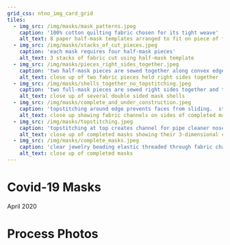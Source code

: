 ```yaml
---
grid_css: ntno_img_card_grid
tiles: 
  - img_src: /img/masks/mask_patterns.jpeg
    caption: '100% cotton quilting fabric chosen for its tight weave'
    alt_text: 8 paper half-mask templates arranged to fit on piece of fabric
  - img_src: /img/masks/stacks_of_cut_pieces.jpeg
    caption: 'each mask requires four half-mask pieces'
    alt_text: 3 stacks of fabric cut using half-mask template
  - img_src: /img/masks/pieces_right_sides_together.jpeg
    caption: 'two half-mask pieces are sewed together along convex edge'
    alt_text: close up of two fabric pieces held right sides together
  - img_src: /img/masks/shells_together_no_topstitching.jpeg
    caption: 'two full-mask pieces are sewed right sides together and turned'
    alt_text: close up of several double sided mask shells
  - img_src: /img/masks/complete_and_under_construction.jpeg
    caption: 'topstitching around edge prevents faces from sliding.  straight edges opposite convex curve are folded over to form fabric channel for elastic band'
    alt_text: close up showing fabric channels on sides of completed masks 
  - img_src: /img/masks/topstitching.jpeg
    caption: 'topstitching at top creates channel for pipe cleaner nose bridge.  pipe cleaner inserted via buttonhole on inside face (not pictured)'
    alt_text: close up of completed masks showing their 3-dimensional convex shape
  - img_src: /img/masks/complete_masks.jpeg
    caption: 'clear jewelry beading elastic threaded through fabric channels to create neck and head band'
    alt_text: close up of completed masks
---
```


# Covid-19 Masks  
April 2020

# Process Photos